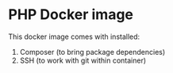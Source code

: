 # PHP Docker image


This docker image comes with installed:

1) Composer (to bring package dependencies)
2) SSH (to work with git within container)